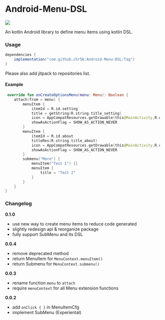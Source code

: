 # Android-Menu-DSL

[![](https://jitpack.io/v/chr56/Android-Menu-DSL.svg)](https://jitpack.io/#chr56/Android-Menu-DSL)

An kotlin Android library to define menu items using kotlin DSL.

### Usage

```groovy
dependencies {
    implementation("com.github.chr56:Android-Menu-DSL:Tag")
}
```

Please also add jitpack to repositories list.

#### Example

```kotlin
 override fun onCreateOptionsMenu(menu: Menu): Boolean {
    attach(from = menu) {
        menuItem {
            itemId = R.id.setting
            title = getString(R.string.title_setting)
            icon = AppCompatResources.getDrawable(this@MainActivity,R.drawable.ic_settings_white_24dp)
            showAsActionFlag = SHOW_AS_ACTION_NEVER
        }
        menuItem {
            itemId = R.id.about
            titleRes(R.string.title_about)
            icon = AppCompatResources.getDrawable(this@MainActivity,R.drawable.ic_info_outline_white_24dp)
            showAsActionFlag = SHOW_AS_ACTION_NEVER
        }
        submenu("More") {
            menuItem("Test 1") {}
            menuItem {
                title = "Test 2"
            }
        }
    }
}
```

### Changelog

**0.1.0**
- use new way to create menu items to reduce code generated
- slightly redesign api & reorganize package
- fully support SubMenu and its DSL

**0.0.4**

- remove deprecated method
- return MenuItem for `MenuContext.menuItem()`
- return Submenu for `MenuContext.submenu()`

**0.0.3**

- rename function `menu` to `attach`
- require `menuContext` for all Menu extension functions

**0.0.2**

- add `onClick { }` in MenuItemCfg
- implement SubMenu (Experiental)
